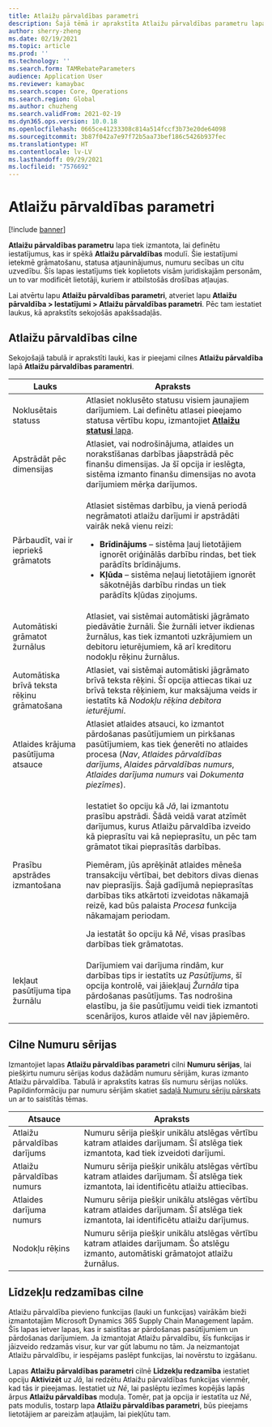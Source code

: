 ```yaml
---
title: Atlaižu pārvaldības parametri
description: Šajā tēmā ir aprakstīta Atlaižu pārvaldības parametru lapa. Šī lapa satur iestatījumus, kas ietekmē grāmatošanu, statusa atjauninājumus, numuru secības un citu uzvedību.
author: sherry-zheng
ms.date: 02/19/2021
ms.topic: article
ms.prod: ''
ms.technology: ''
ms.search.form: TAMRebateParameters
audience: Application User
ms.reviewer: kamaybac
ms.search.scope: Core, Operations
ms.search.region: Global
ms.author: chuzheng
ms.search.validFrom: 2021-02-19
ms.dyn365.ops.version: 10.0.18
ms.openlocfilehash: 0665ce41233308c814a514fccf3b73e20de64098
ms.sourcegitcommit: 3b87f042a7e97f72b5aa73bef186c5426b937fec
ms.translationtype: HT
ms.contentlocale: lv-LV
ms.lasthandoff: 09/29/2021
ms.locfileid: "7576692"
---
```

# <a name="rebate-management-parameters"></a>Atlaižu pārvaldības parametri

[!include [banner](../includes/banner.md)]

**Atlaižu pārvaldības parametru** lapa tiek izmantota, lai definētu iestatījumus, kas ir spēkā **Atlaižu pārvaldības** modulī. Šie iestatījumi ietekmē grāmatošanu, statusa atjauninājumus, numuru secības un citu uzvedību. Šīs lapas iestatījums tiek koplietots visām juridiskajām personām, un to var modificēt lietotāji, kuriem ir atbilstošās drošības atļaujas.

Lai atvērtu lapu **Atlaižu pārvaldības parametri**, atveriet lapu **Atlaižu pārvaldība \> Iestatījumi \> Atlaižu pārvaldības parametri**. Pēc tam iestatiet laukus, kā aprakstīts sekojošās apakšsadaļās.

## <a name="rebate-management-tab"></a>Atlaižu pārvaldības cilne

Sekojošajā tabulā ir aprakstīti lauki, kas ir pieejami cilnes **Atlaižu pārvaldība** lapā **Atlaižu pārvaldības paramentri**.

| Lauks | Apraksts |
|---|---|
| Noklusētais statuss | Atlasiet noklusēto statusu visiem jaunajiem darījumiem. Lai definētu atlasei pieejamo statusa vērtību kopu, izmantojiet [**Atlaižu statusi** lapa](rebate-statuses.md). |
| Apstrādāt pēc dimensijas | Atlasiet, vai nodrošinājuma, atlaides un norakstīšanas darbības jāapstrādā pēc finanšu dimensijas. Ja šī opcija ir ieslēgta, sistēma izmanto finanšu dimensijas no avota darījumiem mērķa darījumos. |
| Pārbaudīt, vai ir iepriekš grāmatots | <p>Atlasiet sistēmas darbību, ja vienā periodā negrāmatoti atlaižu darījumi ir apstrādāti vairāk nekā vienu reizi:</p><ul><li>**Brīdinājums** – sistēma ļauj lietotājiem ignorēt oriģinālās darbību rindas, bet tiek parādīts brīdinājums.</li><li>**Kļūda** – sistēma neļauj lietotājiem ignorēt sākotnējās darbību rindas un tiek parādīts kļūdas ziņojums. |
| Automātiski grāmatot žurnālus | Atlasiet, vai sistēmai automātiski jāgrāmato piedāvātie žurnāli. Šie žurnāli ietver ikdienas žurnālus, kas tiek izmantoti uzkrājumiem un debitoru ieturējumiem, kā arī kreditoru nodokļu rēķinu žurnālus. |
| Automātiska brīvā teksta rēķinu grāmatošana | Atlasiet, vai sistēmai automātiski jāgrāmato brīvā teksta rēķini. Šī opcija attiecas tikai uz brīvā teksta rēķiniem, kur maksājuma veids ir iestatīts kā *Nodokļu rēķina debitora ieturējumi*. |
| Atlaides krājuma pasūtījuma atsauce | Atlasiet atlaides atsauci, ko izmantot pārdošanas pasūtījumiem un pirkšanas pasūtījumiem, kas tiek ģenerēti no atlaides procesa (*Nav*, *Atlaides pārvaldības darījums*, *Alaides pārvaldības numurs*, *Atlaides darījuma numurs* vai *Dokumenta piezīmes*). |
| Prasību apstrādes izmantošana | <p>Iestatiet šo opciju kā *Jā*, lai izmantotu prasību apstrādi. Šādā veidā varat atzīmēt darījumus, kurus Atlaižu pārvaldība izveido kā pieprasītu vai kā nepieprasītu, un pēc tam grāmatot tikai pieprasītās darbības.</p><p>Piemēram, jūs aprēķināt atlaides mēneša transakciju vērtībai, bet debitors divas dienas nav pieprasījis. Šajā gadījumā nepieprasītas darbības tiks atkārtoti izveidotas nākamajā reizē, kad būs palaista *Procesa* funkcija nākamajam periodam.</p><p>Ja iestatāt šo opciju kā *Nē*, visas prasības darbības tiek grāmatotas.</p> |
| Iekļaut pasūtījuma tipa žurnālu | Darījumiem vai darījuma rindām, kur darbības tips ir iestatīts uz *Pasūtījums*, šī opcija kontrolē, vai jāiekļauj *Žurnāla* tipa pārdošanas pasūtījums. Tas nodrošina elastību, ja šie pasūtījumu veidi tiek izmantoti scenārijos, kuros atlaide vēl nav jāpiemēro. |

## <a name="number-sequences-tab"></a>Cilne Numuru sērijas

Izmantojiet lapas **Atlaižu pārvaldības parametri** cilni **Numuru sērijas**, lai piešķirtu numuru sērijas kodus dažādām numuru sērijām, kuras izmanto Atlaižu pārvaldība. Tabulā ir aprakstīts katras šīs numuru sērijas nolūks. Papildinformāciju par numuru sērijām skatiet [sadaļā Numuru sēriju pārskats](../../fin-ops-core/fin-ops/organization-administration/number-sequence-overview.md) un ar to saistītās tēmas.

| Atsauce | Apraksts |
|---|---|
| Atlaižu pārvaldības darījums | Numuru sērija piešķir unikālu atslēgas vērtību katram atlaides darījumam. Šī atslēga tiek izmantota, kad tiek izveidoti darījumi. |
| Atlaižu pārvaldības numurs | Numuru sērija piešķir unikālu atslēgas vērtību katram atlaides darījumam. Šī atslēga tiek izmantota, lai identificētu atlaižu attiecības. |
| Atlaides darījuma numurs | Numuru sērija piešķir unikālu atslēgas vērtību katram atlaides darījumam. Šī atslēga tiek izmantota, lai identificētu atlaižu darījumus. |
| Nodokļu rēķins | Numuru sērija piešķir unikālu atslēgas vērtību katram atlaides darījumam. Šo atslēgu izmanto, automātiski grāmatojot atlaižu žurnālus. |

## <a name="feature-visibility-tab"></a>Līdzekļu redzamības cilne

Atlaižu pārvaldība pievieno funkcijas (lauki un funkcijas) vairākām bieži izmantotajām Microsoft Dynamics 365 Supply Chain Management lapām. Šīs lapas ietver lapas, kas ir saistītas ar pārdošanas pasūtījumiem un pārdošanas darījumiem. Ja izmantojat Atlaižu pārvaldību, šīs funkcijas ir jāizveido redzamās visur, kur var gūt labumu no tām. Ja neizmantojat Atlaižu pārvaldību, ir iespējams paslēpt funkcijas, lai novērstu to izgāšanu.

Lapas **Atlaižu pārvaldības parametri** cilnē **Līdzekļu redzamība** iestatiet opciju **Aktivizēt** uz *Jā*, lai redzētu Atlaižu pārvaldības funkcijas vienmēr, kad tās ir pieejamas. Iestatiet uz *Nē*, lai paslēptu iezīmes kopējās lapās ārpus **Atlaižu pārvaldības** moduļa. Tomēr, pat ja opcija ir iestatīta uz *Nē*, pats modulis, tostarp lapa **Atlaižu pārvaldības parametri**, būs pieejams lietotājiem ar pareizām atļaujām, lai piekļūtu tam.
